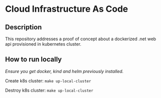 # Cloud Infrastructure As Code

## Description
This repository addresses a proof of concept about a dockerized .net web api provisioned in kubernetes cluster.

## How to run locally
_Ensure you get docker, kind and helm previously installed._

Create k8s cluster: `make up-local-cluster`

Destroy k8s cluster: `make up-local-cluster`